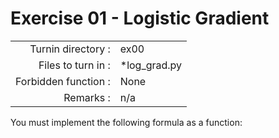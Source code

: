 # Exercise 01 - Logistic Gradient

|                         |                         |
| -----------------------:| ----------------------- |
|   Turnin directory :    |  ex00                   |
|   Files to turn in :    |  *log_grad.py           |
|   Forbidden function :  |  None                   |
|   Remarks :             |  n/a                    |

You must implement the following formula as a function:  
  
